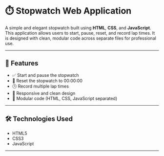 # ⏱️ Stopwatch Web Application

A simple and elegant stopwatch built using **HTML**, **CSS**, and **JavaScript**. This application allows users to start, pause, reset, and record lap times. It is designed with clean, modular code across separate files for professional use.

---

## 🚀 Features

- ✅ Start and pause the stopwatch
- 🔄 Reset the stopwatch to 00:00:00
- 🕒 Record multiple lap times
- 📱 Responsive and clean design
- 🧩 Modular code (HTML, CSS, JavaScript separated)

---

## 🛠️ Technologies Used

- HTML5
- CSS3
- JavaScript

---


